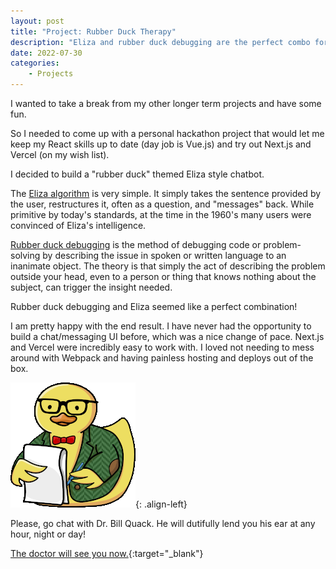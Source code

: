 ```yaml
---
layout: post
title: "Project: Rubber Duck Therapy"
description: "Eliza and rubber duck debugging are the perfect combo for a quick chatbot hackathon project."
date: 2022-07-30
categories:
    - Projects
---
```

I wanted to take a break from my other longer term projects and have some fun.

So I needed to come up with a personal hackathon project that would let me keep my React skills up to date (day job is Vue.js) and try out Next.js and Vercel (on my wish list).

I decided to build a "rubber duck" themed Eliza style chatbot.

The [Eliza algorithm](https://en.wikipedia.org/wiki/ELIZA) is very simple. It simply takes the sentence provided by the user, restructures it, often as a question, and "messages" back. While primitive by today's standards, at the time in the 1960's many users were convinced of Eliza's intelligence.

[Rubber duck debugging](https://en.wikipedia.org/wiki/ELIZA) is the method of debugging code or problem-solving by describing the issue in spoken or written language to an inanimate object. The theory is that simply the act of describing the problem outside your head, even to a person or thing that knows nothing about the subject, can trigger the insight needed.

Rubber duck debugging and Eliza seemed like a perfect combination!

I am pretty happy with the end result. I have never had the opportunity to build a chat/messaging UI before, which was a nice change of pace. Next.js and Vercel were incredibly easy to work with. I loved not needing to mess around with Webpack and having painless hosting and deploys out of the box.

![Dr. Quack](/images/rubber-duck-therapist-sm.png){: .align-left}

Please, go chat with Dr. Bill Quack. He will dutifully lend you his ear at any hour, night or day!

[The doctor will see you now.](https://rubberducktherapy.app){:target="_blank"}